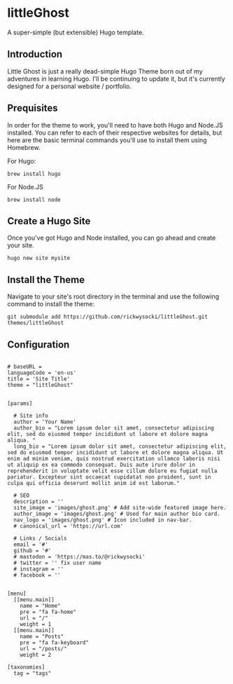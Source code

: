 # littleGhost
A super-simple (but extensible) Hugo template.

## Introduction

Little Ghost is just a really dead-simple Hugo Theme born out of my adventures in learning Hugo. I'll be continuing to update it, but it's currently designed for a personal website / portfolio.

## Prequisites

In order for the theme to work, you'll need to have both Hugo and Node.JS installed. You can refer to each of their respective websites for details, but here are the basic terminal commands you'll use to install them using Homebrew. 

For Hugo:
```
brew install hugo
```

For Node.JS
```
brew install node
```

## Create a Hugo Site

Once you've got Hugo and Node installed, you can go ahead and create your site.

``` 
hugo new site mysite
```

## Install the Theme

Navigate to your site's root directory in the terminal and use the following command to install the theme:

```
git submodule add https://github.com/rickwysocki/littleGhost.git themes/littleGhost
```

## Configuration

```

# baseURL =
languageCode = 'en-us'
title = 'Site Title'
theme = "littleGhost"


[params]

  # Site info
  author = 'Your Name'
  author_bio = "Lorem ipsum dolor sit amet, consectetur adipiscing elit, sed do eiusmod tempor incididunt ut labore et dolore magna aliqua. "
  long_bio = "Lorem ipsum dolor sit amet, consectetur adipiscing elit, sed do eiusmod tempor incididunt ut labore et dolore magna aliqua. Ut enim ad minim veniam, quis nostrud exercitation ullamco laboris nisi ut aliquip ex ea commodo consequat. Duis aute irure dolor in reprehenderit in voluptate velit esse cillum dolore eu fugiat nulla pariatur. Excepteur sint occaecat cupidatat non proident, sunt in culpa qui officia deserunt mollit anim id est laborum."

  # SEO
  description = ''
  site_image = 'images/ghost.png' # Add site-wide featured image here.
  author_image = 'images/ghost.png' # Used for main author bio card.
  nav_logo = 'images/ghost.png' # Icon included in nav-bar.
  # canonical_url = 'https://url.com'

  # Links / Socials
  email = '#'
  github = '#'
  # mastodon = 'https://mas.to/@rickwysocki'
  # twitter = '' fix user name
  # instagram = ''
  # facebook = ''


[menu]
  [[menu.main]]
    name = "Home"
    pre = "fa fa-home"
    url = "/"
    weight = 1
  [[menu.main]]
    name = "Posts"
    pre = "fa fa-keyboard"
    url = "/posts/"
    weight = 2

[taxonomies]
  tag = "tags"


```
